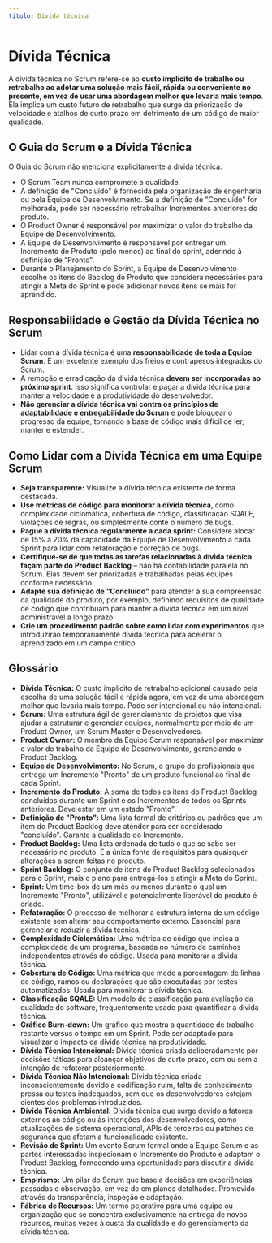 ```yaml
---
titulo: Dívida técnica
---
```


# Dívida Técnica

A dívida técnica no Scrum refere-se ao **custo implícito de trabalho ou retrabalho ao adotar uma solução mais fácil, rápida ou conveniente no presente, em vez de usar uma abordagem melhor que levaria mais tempo**. Ela implica um custo futuro de retrabalho que surge da priorização de velocidade e atalhos de curto prazo em detrimento de um código de maior qualidade.

## O Guia do Scrum e a Dívida Técnica

O Guia do Scrum não menciona explicitamente a dívida técnica.

- O Scrum Team nunca compromete a qualidade.
- A definição de "Concluído" é fornecida pela organização de engenharia ou pela Equipe de Desenvolvimento. Se a definição de "Concluído" for melhorada, pode ser necessário retrabalhar Incrementos anteriores do produto.
- O Product Owner é responsável por maximizar o valor do trabalho da Equipe de Desenvolvimento.
- A Equipe de Desenvolvimento é responsável por entregar um Incremento de Produto (pelo menos) ao final do sprint, aderindo à definição de "Pronto".
- Durante o Planejamento do Sprint, a Equipe de Desenvolvimento escolhe os itens do Backlog do Produto que considera necessários para atingir a Meta do Sprint e pode adicionar novos itens se mais for aprendido.

## Responsabilidade e Gestão da Dívida Técnica no Scrum

- Lidar com a dívida técnica é uma **responsabilidade de toda a Equipe Scrum**. É um excelente exemplo dos freios e contrapesos integrados do Scrum.
- A remoção e erradicação da dívida técnica **devem ser incorporadas ao próximo sprint**. Isso significa controlar e pagar a dívida técnica para manter a velocidade e a produtividade do desenvolvedor.
- **Não gerenciar a dívida técnica vai contra os princípios de adaptabilidade e entregabilidade do Scrum** e pode bloquear o progresso da equipe, tornando a base de código mais difícil de ler, manter e estender.

## Como Lidar com a Dívida Técnica em uma Equipe Scrum

- **Seja transparente:** Visualize a dívida técnica existente de forma destacada.
- **Use métricas de código para monitorar a dívida técnica**, como complexidade ciclomática, cobertura de código, classificação SQALE, violações de regras, ou simplesmente conte o número de bugs.
- **Pague a dívida técnica regularmente a cada sprint:** Considere alocar de 15% a 20% da capacidade da Equipe de Desenvolvimento a cada Sprint para lidar com refatoração e correção de bugs.
- **Certifique-se de que todas as tarefas relacionadas à dívida técnica façam parte do Product Backlog** – não há contabilidade paralela no Scrum. Elas devem ser priorizadas e trabalhadas pelas equipes conforme necessário.
- **Adapte sua definição de "Concluído"** para atender à sua compreensão da qualidade do produto, por exemplo, definindo requisitos de qualidade de código que contribuam para manter a dívida técnica em um nível administrável a longo prazo.
- **Crie um procedimento padrão sobre como lidar com experimentos** que introduzirão temporariamente dívida técnica para acelerar o aprendizado em um campo crítico.

## Glossário

- **Dívida Técnica:** O custo implícito de retrabalho adicional causado pela escolha de uma solução fácil e rápida agora, em vez de uma abordagem melhor que levaria mais tempo. Pode ser intencional ou não intencional.
- **Scrum:** Uma estrutura ágil de gerenciamento de projetos que visa ajudar a estruturar e gerenciar equipes, normalmente por meio de um Product Owner, um Scrum Master e Desenvolvedores.
- **Product Owner:** O membro da Equipe Scrum responsável por maximizar o valor do trabalho da Equipe de Desenvolvimento, gerenciando o Product Backlog.
- **Equipe de Desenvolvimento:** No Scrum, o grupo de profissionais que entrega um Incremento "Pronto" de um produto funcional ao final de cada Sprint.
- **Incremento do Produto:** A soma de todos os itens do Product Backlog concluídos durante um Sprint e os Incrementos de todos os Sprints anteriores. Deve estar em um estado "Pronto".
- **Definição de "Pronto":** Uma lista formal de critérios ou padrões que um item do Product Backlog deve atender para ser considerado "concluído". Garante a qualidade do Incremento.
- **Product Backlog:** Uma lista ordenada de tudo o que se sabe ser necessário no produto. É a única fonte de requisitos para quaisquer alterações a serem feitas no produto.
- **Sprint Backlog:** O conjunto de itens do Product Backlog selecionados para o Sprint, mais o plano para entregá-los e atingir a Meta do Sprint.
- **Sprint:** Um time-box de um mês ou menos durante o qual um Incremento "Pronto", utilizável e potencialmente liberável do produto é criado.
- **Refatoração:** O processo de melhorar a estrutura interna de um código existente sem alterar seu comportamento externo. Essencial para gerenciar e reduzir a dívida técnica.
- **Complexidade Ciclomática:** Uma métrica de código que indica a complexidade de um programa, baseada no número de caminhos independentes através do código. Usada para monitorar a dívida técnica.
- **Cobertura de Código:** Uma métrica que mede a porcentagem de linhas de código, ramos ou declarações que são executadas por testes automatizados. Usada para monitorar a dívida técnica.
- **Classificação SQALE:** Um modelo de classificação para avaliação da qualidade do software, frequentemente usado para quantificar a dívida técnica.
- **Gráfico Burn-down:** Um gráfico que mostra a quantidade de trabalho restante versus o tempo em um Sprint. Pode ser adaptado para visualizar o impacto da dívida técnica na produtividade.
- **Dívida Técnica Intencional:** Dívida técnica criada deliberadamente por decisões táticas para alcançar objetivos de curto prazo, com ou sem a intenção de refatorar posteriormente.
- **Dívida Técnica Não Intencional:** Dívida técnica criada inconscientemente devido a codificação ruim, falta de conhecimento, pressa ou testes inadequados, sem que os desenvolvedores estejam cientes dos problemas introduzidos.
- **Dívida Técnica Ambiental:** Dívida técnica que surge devido a fatores externos ao código ou às intenções dos desenvolvedores, como atualizações de sistema operacional, APIs de terceiros ou patches de segurança que afetam a funcionalidade existente.
- **Revisão de Sprint:** Um evento Scrum formal onde a Equipe Scrum e as partes interessadas inspecionam o Incremento do Produto e adaptam o Product Backlog, fornecendo uma oportunidade para discutir a dívida técnica.
- **Empirismo:** Um pilar do Scrum que baseia decisões em experiências passadas e observação, em vez de em planos detalhados. Promovido através da transparência, inspeção e adaptação.
- **Fábrica de Recursos:** Um termo pejorativo para uma equipe ou organização que se concentra exclusivamente na entrega de novos recursos, muitas vezes à custa da qualidade e do gerenciamento da dívida técnica.
